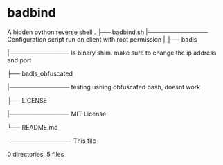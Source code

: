 # badbind
A hidden python reverse shell 
.
├── badbind.sh
|────────────── Configuration script run on client with root permission
|
├── badls

|────────────── ls binary shim. make sure to change the ip address and port

├── badls_obfuscated

|────────────── testing usning obfuscated bash, doesnt work

├── LICENSE

|────────────── MIT License

└── README.md

─────────────── This file


0 directories, 5 files
